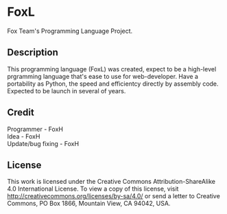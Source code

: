 # FoxL
Fox Team's Programming Language Project.  
## Description  
This programming language (FoxL) was created, expect to be a high-level prgramming language that's ease to use for web-developer. Have a portability as Python, the speed and efficientcy directly by assembly code. Expected to be launch in several of years.  
## Credit  
Programmer - FoxH  
Idea - FoxH  
Update/bug fixing - FoxH  
## **License**  
This work is licensed under the Creative Commons Attribution-ShareAlike 4.0 International License. To view a copy of this license, visit http://creativecommons.org/licenses/by-sa/4.0/ or send a letter to Creative Commons, PO Box 1866, Mountain View, CA 94042, USA.
